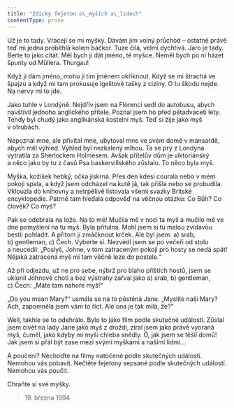 ```yaml
---
title: "Zdický fejeton o\_myších a\_lidech"
contentType: prose
---
```


Už je to tady. Vracejí se mi myšky. Dávám jim volný průchod – ostatně právě teď mi jedna proběhla kolem bačkor. Tuze čilá, velmi dychtivá. Jaro je tady. Berte to jako citát. Měl bych jí dát jméno, té myšce. Neměl bych po ní házet špunty od Müllera. Thurgau!

Když jí dám jméno, mohu ji tím jménem okřiknout. Když se mi štrachá ve špajzu a když mi tam prokusuje igelitové tašky z ciziny. O tu škodu nejde. Na nervy mi to jde.

Jako tuhle v Londýně. Nejdřív jsem na Florenci sedl do autobusu, abych navštívil jednoho anglického přítele. Poznal jsem ho před pětadvaceti lety. Tehdy byl chudý jako anglikánská kostelní myš. Teď si žije jako myš v otrubách.

Nepoznal mne, ale přivítal mne, ubytoval mne ve svém domě v mansardě, abych měl výhled. Výhled byl nezkalený mlhou. Ta se prý z Londýna vytratila za Sherlockem Holmesem. Avšak přítelův dům je viktoriánský a něco jako by tu z časů Psa baskervillského zůstalo. To něco byla myš.

Myška, kožíšek hebký, očka jiskrná. Přes den kdesi courala nebo v mém pokoji spala, a když jsem odcházel na kutě já, tak přišla nebo se probudila. Vklouzla do knihovny a netrpělivě listovala všemi svazky Britské encyklopedie. Patrně tam hledala odpověď na věčnou otázku: Co Bůh? Co člověk? Co myš?

Pak se odebrala na lože. Na to mé! Mučila mě v noci ta myš a mučilo mě ve dne pomyšlení na tu myš. Byla přítulná. Mohl jsem si tu malou zvídavou bestii pohladit. A přitom jí zmáčknout krček. Ale byl jsem: a) srab, b) gentleman, c) Čech. Vyberte si. Nezvedl jsem se po večeři od stolu a neucedil: „Poslyš, Johne, v tom zatraceným pokoji pro hosty se nedá spát! Nějaká zatracená myš mi tam věčně leze do postele.“

Až při odjezdu, už ne pro sebe, nýbrž pro blaho příštích hostů, jsem se uklonil Johnově choti a bez výstrahy zařval jako a) srab, b) gentleman, c) Čech: „Máte tam nahoře myš!“

„Do you mean Mary?“ usmála se na to pěstěná Jane. „Myslíte naši Mary? Ach, zapomněla jsem vám to říct. Ale ona je tak milá, že?“

Well, takhle se to odehrálo. Bylo to jako film podle skutečné události. Zůstal jsem civět na lady Jane jako myš z droždí, zíral jsem jako právě vyoraná myš, čuměl, jako kdyby mi myši chleba snědly. Ó, jak jsem se těšil domů! Jak jsem si přál být zase mezi svými myškami a našimi lidmi…

A poučení? Nechoďte na filmy natočené podle skutečných událostí. Nemohou vás pobavit. Nečtěte fejetony sepsané podle skutečných událostí. Nemohou vás poučit.

Chraňte si své myšky.

> 19. března 1994
